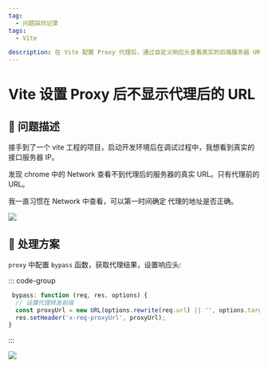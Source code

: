 ```yaml
---
tag:
  - 问题踩坑记录
tags:
  - Vite

description: 在 Vite 配置 Proxy 代理后，通过自定义响应头查看真实的后端服务器 URL。
---
```


# Vite 设置 Proxy 后不显示代理后的 URL

## 🔎 问题描述

接手到了一个 vite 工程的项目，启动开发环境后在调试过程中，我想看到真实的接口服务器 IP。

发现 chrome 中的 Network 查看不到代理后的服务器的真实 URL。只有代理前的 URL。

我一直习惯在 Network 中查看，可以第一时间确定 代理的地址是否正确。

![](http://images.qiuyouyou.cn/notes/proxy-real-url-example-01.png)

## 🔎 处理方案

`proxy` 中配置 `bypass` 函数，获取代理结果，设置响应头:

::: code-group

```js
 bypass: function (req, res, options) {
  // 设置代理转发前缀
  const proxyUrl = new URL(options.rewrite(req.url) || '', options.target)?.href || '';
  res.setHeader('x-req-proxyUrl', proxyUrl);
}
```

:::

![](http://images.qiuyouyou.cn/notes/proxy-real-url-example-02.png)
